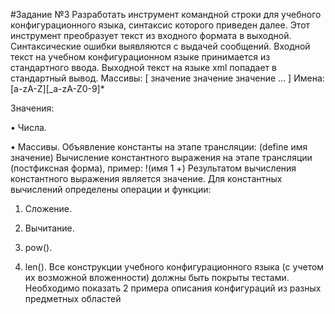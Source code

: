 #Задание №3
Разработать инструмент командной строки для учебного конфигурационного
языка, синтаксис которого приведен далее. Этот инструмент преобразует текст из
входного формата в выходной. Синтаксические ошибки выявляются с выдачей
сообщений.
Входной текст на учебном конфигурационном языке принимается из
стандартного ввода. Выходной текст на языке xml попадает в стандартный вывод.
Массивы:
[ значение значение значение ... ]
Имена:
[a-zA-Z][_a-zA-Z0-9]*

Значения:

• Числа.

• Массивы.
Объявление константы на этапе трансляции:
(define имя значение)
Вычисление константного выражения на этапе трансляции (постфиксная
форма), пример:
!(имя 1 +)
Результатом вычисления константного выражения является значение.
Для константных вычислений определены операции и функции:

1. Сложение.

2. Вычитание.

3. pow().

4. len().
Все конструкции учебного конфигурационного языка (с учетом их
возможной вложенности) должны быть покрыты тестами. Необходимо показать 2
примера описания конфигураций из разных предметных областей
